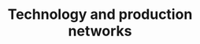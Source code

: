 ---
title: 'Technology and production networks'
description: 'Quantify technologies and their interactions'
explanation: 'Technology is central to understand production processes. This research area studies technology and its sole in production networks from different perspectives. A part of this work (with Hardik Rajpal) develops information-theory methods to measure how sophisticated technologies are. Another part (with Tuong Vu) builds models of production networks that are agnostic of particular types of technologies in terms of needing to specify production functions to make them solvable. This is a growing work stream so more publications will be posted soon.'
cover: '/images/research_tech.webp'
research:
- tech-synergy
---